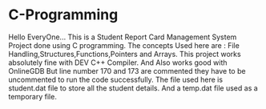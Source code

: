 # C-Programming
Hello EveryOne...
This is a Student Report Card Management System Project done using C programming.
The concepts Used here are : File Handling,Structures,Functions,Pointers and Arrays.
This project works absolutely fine with DEV C++ Compiler.
And Also works good with OnlineGDB But line number 170 and 173 are commented they have to be uncommented to run the code successfully.
The file used here is student.dat file to store all the student details. And a temp.dat file used as a temporary file.
